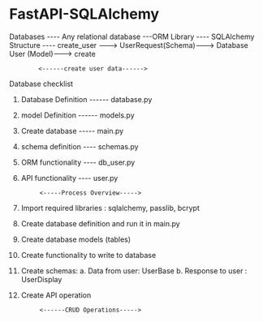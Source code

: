 # FastAPI-SQLAlchemy
Databases ---- Any relational database ---ORM Library ---- SQLAlchemy
Structure ----
create_user ---> UserRequest(Schema)---> Database User (Model)---> create

            <------create user data------>
Database checklist 
1. Database Definition ------ database.py
2. model Definition ------ models.py
3. Create database ----- main.py
4. schema definition ---- schemas.py
5. ORM functionality ---- db_user.py
6. API functionality ---- user.py

            <-----Process Overview----->

1. Import required libraries : sqlalchemy, passlib, bcrypt
2. Create database definition and run it in main.py
3. Create database models (tables)
4. Create functionality to write to database
5. Create schemas:
    a. Data from user: UserBase
    b. Response to user : UserDisplay
6. Create API operation

            <------CRUD Operations----->